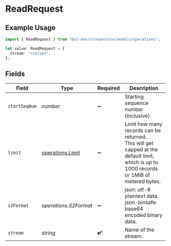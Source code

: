 # ReadRequest

## Example Usage

```typescript
import { ReadRequest } from "@s2-dev/streamstore/models/operations";

let value: ReadRequest = {
  stream: "<value>",
};
```

## Fields

| Field                                                                                                                                    | Type                                                                                                                                     | Required                                                                                                                                 | Description                                                                                                                              |
| ---------------------------------------------------------------------------------------------------------------------------------------- | ---------------------------------------------------------------------------------------------------------------------------------------- | ---------------------------------------------------------------------------------------------------------------------------------------- | ---------------------------------------------------------------------------------------------------------------------------------------- |
| `startSeqNum`                                                                                                                            | *number*                                                                                                                                 | :heavy_minus_sign:                                                                                                                       | Starting sequence number (inclusive).                                                                                                    |
| `limit`                                                                                                                                  | [operations.Limit](../../models/operations/limit.md)                                                                                     | :heavy_minus_sign:                                                                                                                       | Limit how many records can be returned.<br/>This will get capped at the default limit,<br/>which is up to 1000 records or 1MiB of metered bytes. |
| `s2Format`                                                                                                                               | *operations.S2Format*                                                                                                                    | :heavy_minus_sign:                                                                                                                       | json: utf-8 plaintext data.<br/>json-binsafe: base64 encoded binary data.                                                                |
| `stream`                                                                                                                                 | *string*                                                                                                                                 | :heavy_check_mark:                                                                                                                       | Name of the stream.                                                                                                                      |